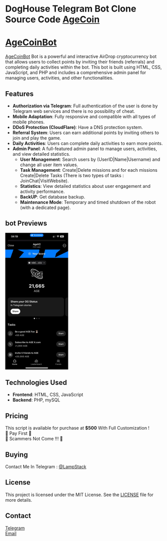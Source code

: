 # DogHouse Telegram Bot Clone Source Code [AgeCoin](https://t.me/AgeCoinBot)


# [AgeCoinBot](https://t.me/AgeCoinBot)

[AgeCoinBot](https://t.me/AgeCoinBot) Bot is a powerful and interactive AirDrop cryptocurrency bot that allows users to collect points by inviting their friends (referrals) and completing daily activities within the bot. This bot is built using HTML, CSS, JavaScript, and PHP and includes a comprehensive admin panel for managing users, activities, and other functionalities.

## Features

- **Authorization via Telegram**: Full authentication of the user is done by Telegram web services and there is no possibility of cheat.
- **Mobile Adaptation**: Fully responsive and compatible with all types of mobile phones.
- **DDoS Protection (CloudFlare)**: Have a DNS protection system.
- **Referral System**: Users can earn additional points by inviting others to join and play the game.
- **Daily Activities**: Users can complete daily activities to earn more points.
- **Admin Panel**: A full-featured admin panel to manage users, activities, and view detailed statistics.
  - **User Management**: Search users by (UserID|Name|Username) and change all user item values.
  - **Task Management**: Create|Delete missions and for each missions Create|Delete Tasks (There is two types of tasks : JoinChat|VisitWebsite).
  - **Statistics**: View detailed statistics about user engagement and activity performance.
  - **BackUP**: Get database backup.
  - **Maintenance Mode**: Temporary and timed shutdown of the robot (with a dedicated page).

## bot Previews
<div style="display: flex; overflow-x: auto;">
  <img src="./home.jpg" alt="Slide 1" width="200" height="auto">
</div>

## Technologies Used

- **Frontend**: HTML, CSS, JavaScript
- **Backend**: PHP, mySQL

## Pricing

This script is available for purchase at **$500** With Full Customization !<br>
📛 Pay First 📛<br>
📛 Scammers Not Come !!! 📛

## Buying

Contact Me In Telegram : <a href="https://t.me/LampStack">@LampStack</a><br>


## License

This project is licensed under the MIT License. See the [LICENSE](LICENSE) file for more details.

## Contact

<a href="https://t.me/LampStack">Telegram</a><br>
<a href="mailto:xialop@outlook.com">Email</a>
